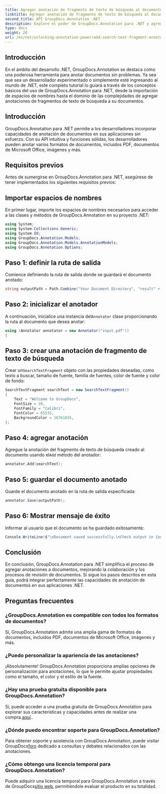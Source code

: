 ```yaml
---
title: Agregar anotación de fragmento de texto de búsqueda al documento
linktitle: Agregar anotación de fragmento de texto de búsqueda al documento
second_title: API GroupDocs.Annotation .NET
description: Explore el poder de GroupDocs.Annotation para .NET y agregue fácilmente capacidades de anotación de documentos a sus aplicaciones.
type: docs
weight: 20
url: /es/net/unlocking-annotation-power/add-search-text-fragment-annotation/
---
```

## Introducción
En el ámbito del desarrollo .NET, GroupDocs.Annotation se destaca como una poderosa herramienta para anotar documentos sin problemas. Ya sea que sea un desarrollador experimentado o simplemente esté ingresando al mundo de .NET, este completo tutorial lo guiará a través de los conceptos básicos del uso de GroupDocs.Annotation para .NET, desde la importación de espacios de nombres hasta el dominio de las complejidades de agregar anotaciones de fragmentos de texto de búsqueda a su documentos.
## Introducción
GroupDocs.Annotation para .NET permite a los desarrolladores incorporar capacidades de anotación de documentos en sus aplicaciones sin esfuerzo. Con su API intuitiva y funciones sólidas, los desarrolladores pueden anotar varios formatos de documentos, incluidos PDF, documentos de Microsoft Office, imágenes y más.
## Requisitos previos
Antes de sumergirse en GroupDocs.Annotation para .NET, asegúrese de tener implementados los siguientes requisitos previos:

## Importar espacios de nombres
En primer lugar, importe los espacios de nombres necesarios para acceder a las clases y métodos de GroupDocs.Annotation en su proyecto .NET:
```csharp
using System;
using System.Collections.Generic;
using System.IO;
using GroupDocs.Annotation.Models;
using GroupDocs.Annotation.Models.AnnotationModels;
using GroupDocs.Annotation.Options;
```
## Paso 1: definir la ruta de salida
Comience definiendo la ruta de salida donde se guardará el documento anotado:
```csharp
string outputPath = Path.Combine("Your Document Directory", "result" + Path.GetExtension("input.pdf"));
```
## Paso 2: inicializar el anotador
 A continuación, inicialice una instancia del`Annotator` clase proporcionando la ruta al documento que desea anotar:
```csharp
using (Annotator annotator = new Annotator("input.pdf"))
{
```
## Paso 3: crear una anotación de fragmento de texto de búsqueda
 Crear un`SearchTextFragment` objeto con las propiedades deseadas, como texto a buscar, tamaño de fuente, familia de fuentes, color de fuente y color de fondo:
```csharp
SearchTextFragment searchText = new SearchTextFragment()
{
    Text = "Welcome to GroupDocs",
    FontSize = 10,
    FontFamily = "Calibri",
    FontColor = 65535,
    BackgroundColor = 16761035,
};
```
## Paso 4: agregar anotación
 Agregue la anotación del fragmento de texto de búsqueda creado al documento usando el`Add` método del anotador:
```csharp
annotator.Add(searchText);
```
## Paso 5: guardar el documento anotado
Guarde el documento anotado en la ruta de salida especificada:
```csharp
annotator.Save(outputPath);
```
## Paso 6: Mostrar mensaje de éxito
Informar al usuario que el documento se ha guardado exitosamente:
```csharp
Console.WriteLine($"\nDocument saved successfully.\nCheck output in {outputPath}.");
```

## Conclusión
En conclusión, GroupDocs.Annotation para .NET simplifica el proceso de agregar anotaciones a documentos, mejorando la colaboración y los procesos de revisión de documentos. Si sigue los pasos descritos en esta guía, podrá integrar perfectamente las capacidades de anotación de documentos en sus aplicaciones .NET.
## Preguntas frecuentes
### ¿GroupDocs.Annotation es compatible con todos los formatos de documentos?
Sí, GroupDocs.Annotation admite una amplia gama de formatos de documentos, incluidos PDF, documentos de Microsoft Office, imágenes y más.
### ¿Puedo personalizar la apariencia de las anotaciones?
¡Absolutamente! GroupDocs.Annotation proporciona amplias opciones de personalización para anotaciones, lo que le permite ajustar propiedades como el tamaño, el color y el estilo de la fuente.
### ¿Hay una prueba gratuita disponible para GroupDocs.Annotation?
 Sí, puede acceder a una prueba gratuita de GroupDocs.Annotation para explorar sus características y capacidades antes de realizar una compra.[aquí](https://releases.groupdocs.com/)..
### ¿Dónde puedo encontrar soporte para GroupDocs.Annotation?
 Para obtener soporte y asistencia con GroupDocs.Annotation, puede visitar GroupDocs[foro](https://forum.groupdocs.com/c/annotation/10) dedicado a consultas y debates relacionados con las anotaciones.
### ¿Cómo obtengo una licencia temporal para GroupDocs.Annotation?
 Puede adquirir una licencia temporal para GroupDocs.Annotation a través de GroupDocs[sitio web](https://purchase.groupdocs.com/temporary-license/), permitiéndole evaluar el producto en su totalidad.